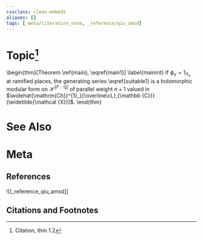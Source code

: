 ```yaml
---
cssclass: clean-embeds
aliases: []
tags: [_meta/literature_note, _reference/qiu_amsd]
---
```

# Topic[^1]
\begin{thm}[Theorem \ref{main}, \eqref{main1}] \label{mainint}    If $\phi_v=1_{\Lambda_v}$ at ramified places,  the generating series \eqref{suitable1}   is a holomorphic modular form  on ${\mathcal {H}}^{[F:{\mathbb {Q}}]}$ of parallel  weight $n+1$ valued in   $\widehat{\mathrm{Ch}}^{1}_{{\overline\cL},{\mathbb {C}}}(\widetilde{\mathcal {X}})$. 
\end{thm}

# See Also

# Meta
## References
![[_reference_qiu_amsd]]


## Citations and Footnotes
[^1]: Citation, thm 1.2
